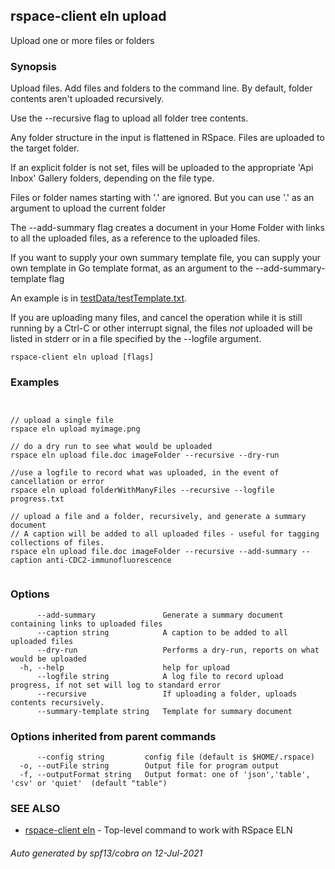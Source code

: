 ## rspace-client eln upload

Upload one or more files or folders

### Synopsis

 Upload files. Add files and folders to the command line. 
By default, folder contents aren't uploaded recursively.

Use the --recursive flag to upload all folder tree contents.

Any folder structure in the input is flattened in RSpace. Files are uploaded to the target folder.

If an explicit folder is not set, files will be uploaded to the appropriate 'Api Inbox' Gallery folders,
depending on the file type. 

Files or folder names starting with '.' are ignored. But you can use '.' as an argument
to upload the current folder

The --add-summary flag creates a document in your Home Folder with links to all 
the uploaded files, as a reference to the uploaded files.

If you want to supply your own summary template file, you can supply your own
template in Go template format, as an argument to the --add-summary-template flag

An example is in [testData/testTemplate.txt](testData/testTemplate.txt).


If you are uploading many files, and cancel the operation while it is still running by a Ctrl-C
or other interrupt signal, the files *not* uploaded will be listed in stderr or in a file
specified by the --logfile argument.
	

```
rspace-client eln upload [flags]
```

### Examples

```


// upload a single file
rspace eln upload myimage.png

// do a dry run to see what would be uploaded
rspace eln upload file.doc imageFolder --recursive --dry-run

//use a logfile to record what was uploaded, in the event of cancellation or error
rspace eln upload folderWithManyFiles --recursive --logfile progress.txt

// upload a file and a folder, recursively, and generate a summary document
// A caption will be added to all uploaded files - useful for tagging collections of files.
rspace eln upload file.doc imageFolder --recursive --add-summary --caption anti-CDC2-immunofluorescence
	
```

### Options

```
      --add-summary               Generate a summary document containing links to uploaded files
      --caption string            A caption to be added to all uploaded files
      --dry-run                   Performs a dry-run, reports on what would be uploaded
  -h, --help                      help for upload
      --logfile string            A log file to record upload progress, if not set will log to standard error
      --recursive                 If uploading a folder, uploads contents recursively.
      --summary-template string   Template for summary document
```

### Options inherited from parent commands

```
      --config string         config file (default is $HOME/.rspace)
  -o, --outFile string        Output file for program output
  -f, --outputFormat string   Output format: one of 'json','table', 'csv' or 'quiet'  (default "table")
```

### SEE ALSO

* [rspace-client eln](rspace-client_eln.md)	 - Top-level command to work with RSpace ELN

###### Auto generated by spf13/cobra on 12-Jul-2021
